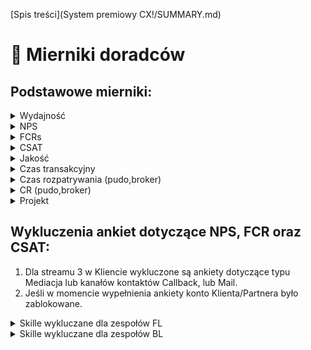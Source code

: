 [Spis treści](System premiowy CX!/SUMMARY.md)

# 📏 Mierniki doradców

## Podstawowe mierniki:

<details>

<summary>Wydajność</summary>

Suma rozwiązanych spraw przez sumę czasu spędzonego na statusie transakcyjnym. Od sumy czasu transakcyjnego odejmowana jest suma czasu IDLE, czyli czasu, kiedy doradca był na statusie gotowy, ale nie wpadła mu żadna sprawa.\
\- Dla obszaru Klienta do sumy rozwiązanych spraw dodawana jest suma konsultacji eksperckich z wagą 1.5 oraz suma konsultacji slack, również z wagą 1.5.\
\- Dla obszaru partnera do sumy rozwiązanych spraw dodawana jest suma konsultacji eksperckich z wagą 1.5.

Wykluczenia:\
DLa zespołów FL od wolumenu rozwiązanych spraw odejmujemy sprawy reklamacyjne, a od czasu transakcyjnego czas spędzony na reklamacjach.

</details>

<details>

<summary>NPS</summary>

Suma promotorów (ankiety z ocenami 9-10) minus suma detraktorów (ankiety z ocenami 0-6) przez sumę wszystkich ankiet. \
Dla obszaru Partnera, poza streamem VIP, bierzemy pod uwagę jedynie ankiety od segmentu B2C, a dla streamu VIP jedynie ankiety od segmentu VIP lub ze skilli VIPTOP.

</details>

<details>

<summary>FCRs</summary>

Suma odpowiedzi ‘TAK’ na pytanie ‘Was case resolved’ przez sumę wszystkich ankiet.\
Dla streamu VIP jedynie ankiety od segmentu VIP lub ze skilli VIPTOP.

</details>

<details>

<summary>CSAT</summary>

Suma pozytywnych odpowiedzi na dwa pytania: ‘answers\_comprehensibility’ oraz ’employee\_involvement’ przez sumę wszystkich ankiet.\
Dla streamu VIP jedynie ankiety od segmentu VIP lub ze skilli VIPTOP.

</details>

<details>

<summary>Jakość</summary>

Suma ocen bardzo dobrych przez sumę wszystkich ocen z monitoringów. Pod uwagę bierzemy jedynie rodzaj oceny Próbka. Nie jest brana pod uwagę Weryfikacja lidera.\
Dodatkowo:\
Zdanie Testów Wiedzy jest warunkiem koniecznym zaliczenia celu Jakość w raporcie premiowym:\
entry 50 -> 70% ocen bdb w monitoringach +  zaliczone wszystkie TW\
target 100 -> 80% ocen bdb w monitoringach +  zaliczone wszystkie TW\
boost 125 -> 90% ocen bdb w monitoringach + zaliczone wszystkie TW\
boost 150 -> 100% ocen bdb w monitoringach + zaliczone wszystkie TW

</details>

<details>

<summary>Czas transakcyjny </summary>

Suma czasu spędzonego na statusie transakcyjnym przez sumę czasu total.

</details>

<details>

<summary>Czas rozpatrywania (pudo,broker)</summary>

Średni czas od przekierowania do pobrania sprawy. \
Pudo - reklamacje One Box. Broker - reklamacje logistyczne.

</details>

<details>

<summary>CR (pudo,broker) </summary>

Średnia ilość wiadomości wysłana w jednej sprawie. \
Pudo - reklamacje One Box. Broker - reklamacje logistyczne.

</details>

<details>

<summary>Projekt </summary>

Cel rozliczany na koniec kwartału przez przełożonego, poprzez wysłanie maila z finalnym poziomem zaliczenia (entry, target, boost125%, boost150%) na alias premiowy.

</details>

## Wykluczenia ankiet dotyczące NPS, FCR oraz CSAT:

1. Dla streamu 3 w Kliencie wykluczone są ankiety dotyczące typu Mediacja lub kanałów kontaktów Callback, lub Mail.
2. Jeśli w momencie wypełnienia ankiety konto Klienta/Partnera było zablokowane.

<details>

<summary>Skille wykluczane dla zespołów FL</summary>

* KL\_OneKurier\_Reklamacje
* PA\_OneKurier\_Reklamacje
* PA\_Reklamacje\_PUDO
* KL\_Reklamacje\_PUDO
* BO\_Mediacje
* PA\_Mediacje
* PA\_Zasady
* PA\_Zasady\_CZ
* TS\_Oferta
* TS\_Prewencja
* TS\_SQM
* TS\_SQM\_CZ
* PA\_Antychurn
* PA\_Komentarze
* PA\_Komentarze\_CZ
* PA\_VIPTOP\_Komentarze
* PA\_VIPTOP\_Zasady

</details>

<details>

<summary>Skille wykluczane dla zespołów BL</summary>

* PA\_Zasady
* PA\_Zasady\_CZ
* TS\_Oferta
* TS\_Prewencja
* TS\_SQM
* TS\_SQM\_CZ
* PA\_Antychurn
* PA\_Komentarze
* PA\_Komentarze\_CZ
* PA\_VIPTOP\_Komentarze
* PA\_VIPTOP\_Zasady

\


</details>

